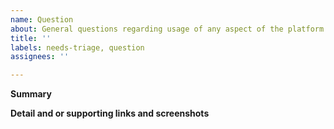 ```yaml
---
name: Question
about: General questions regarding usage of any aspect of the platform or web applications
title: ''
labels: needs-triage, question
assignees: ''

---
```


**Summary**


**Detail and or supporting links and screenshots**
